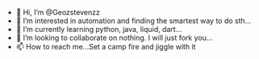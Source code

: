- 👋 Hi, I’m @Geozstevenzz
- 👀 I’m interested in automation and finding the smartest way to do sth...
- 🌱 I’m currently learning python, java, liquid, dart...
- 💞️ I’m looking to collaborate on nothing. I will just fork you...
- 📫 How to reach me...Set a camp fire and jiggle with it

<!---
Geozstevenzz/Geozstevenzz is a ✨ special ✨ repository because its `README.md` (this file) appears on your GitHub profile.
You can click the Preview link to take a look at your changes.
--->
